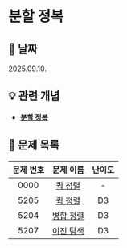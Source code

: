 # 분할 정복

## 📆 날짜
2025.09.10.

## 💡 관련 개념

* [**분할 정복**](https://github.com/ajjoona-git/TIL/blob/master/algorithm/divide-conquer.md)


## 📌 문제 목록

| 문제 번호 | 문제 이름 | 난이도 | 
| :---: | :---: | :---: |
| 0000 | [퀵 정렬](./0000/) | - |
| 5205 | [퀵 정렬](./5205/) | D3 |
| 5204 | [병합 정렬](./5204/) | D3 |
| 5207 | [이진 탐색](./5207/) | D3 |
